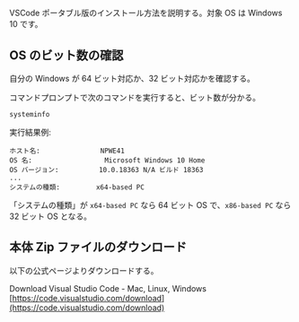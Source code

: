 # 
VSCode ポータブル版のインストール方法を説明する。対象 OS は Windows 10 です。

## OS のビット数の確認
自分の Windows が 64 ビット対応か、32 ビット対応かを確認する。

コマンドプロンプトで次のコマンドを実行すると、ビット数が分かる。
```console
systeminfo
```
実行結果例: 
```
ホスト名:               NPWE41
OS 名:                  Microsoft Windows 10 Home
OS バージョン:          10.0.18363 N/A ビルド 18363
...
システムの種類:         x64-based PC
```

「システムの種類」が `x64-based PC` なら 64 ビット OS で、`x86-based PC` なら 32 ビット OS となる。

## 本体 Zip ファイルのダウンロード
以下の公式ページよりダウンロードする。

Download Visual Studio Code - Mac, Linux, Windows  
[https://code.visualstudio.com/download](https://code.visualstudio.com/download)
